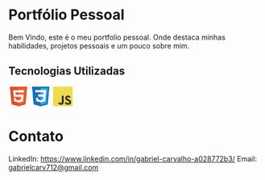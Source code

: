 # Portfólio Pessoal

Bem Vindo, este é o meu portfolio pessoal. Onde destaca minhas habilidades, projetos pessoais e um pouco sobre mim.

## Tecnologias Utilizadas

<img src="https://raw.githubusercontent.com/devicons/devicon/master/icons/html5/html5-original.svg" alt="HTML5" width="40" height="40"/> <img src="https://raw.githubusercontent.com/devicons/devicon/master/icons/css3/css3-original.svg" alt="CSS3" width="40" height="40"/> <img src="https://raw.githubusercontent.com/devicons/devicon/master/icons/javascript/javascript-original.svg" alt="JavaScript" width="40" height="40"/>

# Contato

LinkedIn: https://www.linkedin.com/in/gabriel-carvalho-a028772b3/
Email: gabrielcarv712@gmail.com






























